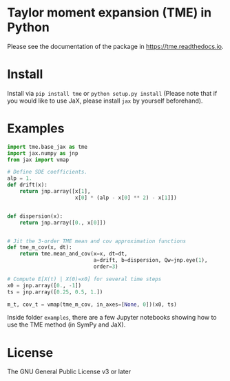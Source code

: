 # Taylor moment expansion (TME) in Python

Please see the documentation of the package in https://tme.readthedocs.io.

# Install

Install via `pip install tme` or `python setup.py install` (Please note that if you would like to use JaX, please 
install `jax` by yourself beforehand).

# Examples

```python
import tme.base_jax as tme
import jax.numpy as jnp
from jax import vmap

# Define SDE coefficients.
alp = 1.
def drift(x):
    return jnp.array([x[1],
                      x[0] * (alp - x[0] ** 2) - x[1]])


def dispersion(x):
    return jnp.array([0., x[0]])


# Jit the 3-order TME mean and cov approximation functions
def tme_m_cov(x, dt):
    return tme.mean_and_cov(x=x, dt=dt,
                            a=drift, b=dispersion, Qw=jnp.eye(1),
                            order=3)

# Compute E[X(t) | X(0)=x0] for several time steps
x0 = jnp.array([0., -1])
ts = jnp.array([0.25, 0.5, 1.])

m_t, cov_t = vmap(tme_m_cov, in_axes=[None, 0])(x0, ts)
```

Inside folder `examples`, there are a few Jupyter notebooks showing how to use the TME method (in SymPy and JaX).

# License

The GNU General Public License v3 or later
